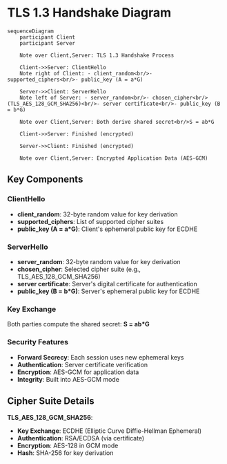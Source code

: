 # TLS 1.3 Handshake Diagram

```mermaid
sequenceDiagram
    participant Client
    participant Server
    
    Note over Client,Server: TLS 1.3 Handshake Process
    
    Client->>Server: ClientHello
    Note right of Client: - client_random<br/>- supported_ciphers<br/>- public_key (A = a*G)
    
    Server->>Client: ServerHello
    Note left of Server: - server_random<br/>- chosen_cipher<br/>(TLS_AES_128_GCM_SHA256)<br/>- server certificate<br/>- public_key (B = b*G)
    
    Note over Client,Server: Both derive shared secret<br/>S = ab*G
    
    Client->>Server: Finished (encrypted)
    
    Server->>Client: Finished (encrypted)
    
    Note over Client,Server: Encrypted Application Data (AES-GCM)
```

## Key Components

### ClientHello
- **client_random**: 32-byte random value for key derivation
- **supported_ciphers**: List of supported cipher suites
- **public_key (A = a*G)**: Client's ephemeral public key for ECDHE

### ServerHello
- **server_random**: 32-byte random value for key derivation
- **chosen_cipher**: Selected cipher suite (e.g., TLS_AES_128_GCM_SHA256)
- **server certificate**: Server's digital certificate for authentication
- **public_key (B = b*G)**: Server's ephemeral public key for ECDHE

### Key Exchange
Both parties compute the shared secret: **S = ab*G**

### Security Features
- **Forward Secrecy**: Each session uses new ephemeral keys
- **Authentication**: Server certificate verification
- **Encryption**: AES-GCM for application data
- **Integrity**: Built into AES-GCM mode

## Cipher Suite Details
**TLS_AES_128_GCM_SHA256**:
- **Key Exchange**: ECDHE (Elliptic Curve Diffie-Hellman Ephemeral)
- **Authentication**: RSA/ECDSA (via certificate)
- **Encryption**: AES-128 in GCM mode
- **Hash**: SHA-256 for key derivation 